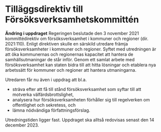 # Tilläggsdirektiv till Försöksverksamhetskommittén

**Ändring i uppdraget**
Regeringen beslutade den 3 november 2021 kommittédirektiv om
försöksverksamhet i kommuner och regioner (dir. 2021:110). Enligt
direktiven skulle en särskild utredare främja försöksverksamheter i
kommuner och regioner. Syftet med utredningen är att öka kommunernas
och regionernas kapacitet att hantera de samhällsutmaningar de står inför.
Genom ett samlat arbete med försöksverksamhet kan staten bidra till att
hitta lösningar och etablera nya arbetssätt för kommuner och regioner att
hantera utmaningarna.

Utredaren får nu även i uppdrag att bl.a.

* sträva efter att få till stånd försöksverksamhet som syftar till att
motverka välfärdsbrottslighet,
* analysera hur försöksverksamheten förhåller sig till regelverken om
offentlighet och sekretess, och
* lämna nödvändiga författningsförslag.

Utredningstiden ligger fast. Uppdraget ska alltså redovisas senast den
14 december 2023.
